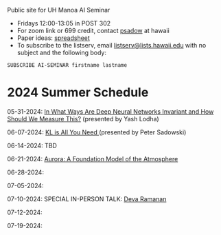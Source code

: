 Public site for UH Manoa AI Seminar
- Fridays 12:00-13:05 in POST 302
- For zoom link or 699 credit, contact [psadow](https://peterjsadowski.github.io/) at hawaii
- Paper ideas: [spreadsheet](https://docs.google.com/spreadsheets/d/1ah-JpoPwa59x--LdwsAmpWh5Tv3OvqMhBrs60mSTjKo/edit?usp=sharing)
- To subscribe to the listserv, email listserv@lists.hawaii.edu with no subject and the following body:
  
`SUBSCRIBE AI-SEMINAR firstname lastname`

# 2024 Summer Schedule

05-31-2024: [In What Ways Are Deep Neural Networks Invariant and How Should We Measure This?](https://arxiv.org/abs/2210.03773) (presented by Yash Lodha)

06-07-2024: [KL is All You Need
](https://blog.alexalemi.com/kl-is-all-you-need.html) (presented by Peter Sadowski)

06-14-2024: TBD

06-21-2024: [Aurora: A Foundation Model of the Atmosphere](https://arxiv.org/abs/2405.13063)

06-28-2024:

07-05-2024:

07-10-2024: SPECIAL IN-PERSON TALK: [Deva Ramanan](https://www.cs.cmu.edu/~deva/)

07-12-2024:

07-19-2024:
